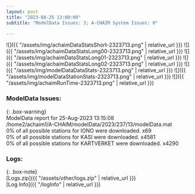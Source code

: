 ```yaml
---
layout: post
title: "2023-08-25 13:00:00"
subtitle: "ModelData Issues: 3; A-CHAIM System Issues: 0"

---
```


![]({{ "/assets/img/achaimDataStatsShort-2323713.png" | relative_url }})
![]({{ "/assets/img/achaimDataStatsLong00-2323713.png" | relative_url }})
![]({{ "/assets/img/achaimDataStatsLong01-2323713.png" | relative_url }})
![]({{ "/assets/img/achaimDataStatsLong02-2323713.png" | relative_url }})
![]({{ "/assets/img/modelDataDataStats-2323713.png" | relative_url }})
![]({{ "/assets/img/modelDataStationStats-2323713.png" | relative_url }})
![]({{ "/assets/img/achaimRunTime-2323713.png" | relative_url }})


### ModelData Issues:  
  
{: .box-warning}  
 ModelData report for 25-Aug-2023 13:15:08   
 /home2/achaim1/A-CHAIM/modelData/2023/237/13/modelData.mat   
 0% of all possible stations for IONO were downloaded. x69   
 0% of all possible stations for KASI were downloaded. x4581   
 0% of all possible stations for KARTVERKET were downloaded. x4290   
  


### Logs:  
  
{: .box-note}  
[Logs.zip]({{ "/assets/other/logs.zip" | relative_url }})  
[Log Info]({{ "/logInfo" | relative_url }})  
